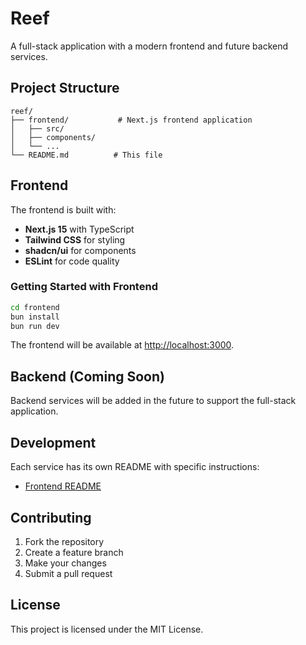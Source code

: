 # Reef

A full-stack application with a modern frontend and future backend services.

## Project Structure

```
reef/
├── frontend/           # Next.js frontend application
│   ├── src/
│   ├── components/
│   └── ...
└── README.md          # This file
```

## Frontend

The frontend is built with:
- **Next.js 15** with TypeScript
- **Tailwind CSS** for styling
- **shadcn/ui** for components
- **ESLint** for code quality

### Getting Started with Frontend

```bash
cd frontend
bun install
bun run dev
```

The frontend will be available at [http://localhost:3000](http://localhost:3000).

## Backend (Coming Soon)

Backend services will be added in the future to support the full-stack application.

## Development

Each service has its own README with specific instructions:
- [Frontend README](./frontend/README.md)

## Contributing

1. Fork the repository
2. Create a feature branch
3. Make your changes
4. Submit a pull request

## License

This project is licensed under the MIT License.
